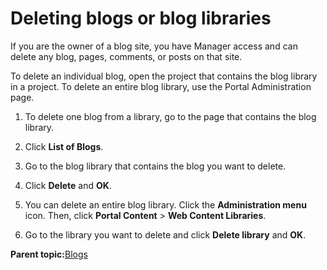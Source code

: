 # Deleting blogs or blog libraries

If you are the owner of a blog site, you have Manager access and can delete any blog, pages, comments, or posts on that site.

To delete an individual blog, open the project that contains the blog library in a project. To delete an entire blog library, use the Portal Administration page.

1.  To delete one blog from a library, go to the page that contains the blog library.

2.  Click **List of Blogs**.

3.  Go to the blog library that contains the blog you want to delete.

4.  Click **Delete** and **OK**.

5.  You can delete an entire blog library. Click the **Administration menu** icon. Then, click **Portal Content** \> **Web Content Libraries**.

6.  Go to the library you want to delete and click **Delete library** and **OK**.


**Parent topic:**[Blogs ](../admin-system/blog_work.md)

